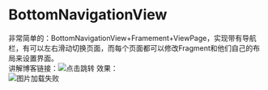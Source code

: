 # BottomNavigationView
非常简单的：BottomNavigationView+Framement+ViewPage，实现带有导航栏，有可以左右滑动切换页面，而每个页面都可以修改Fragment和他们自己的布局来设置界面。<br>讲解博客链接：![点击跳转](http://blog.csdn.net/htwhtw123/article/details/78441431)
效果：<br>![图片加载失败](https://github.com/HeTingwei/BottomNavAndViewPager/blob/master/doc/%E6%95%88%E6%9E%9C.gif)
